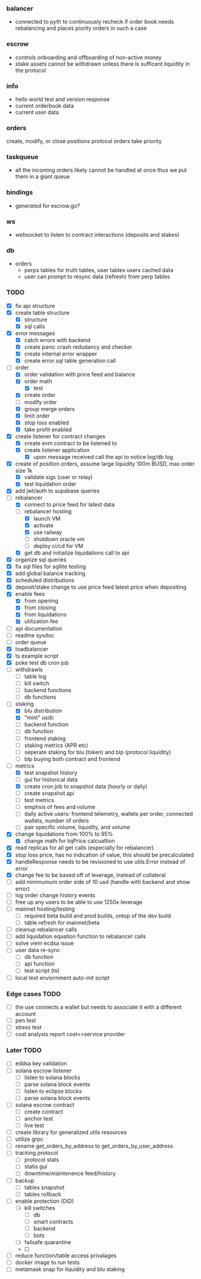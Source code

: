 ### balancer
- connected to pyth to continuously recheck if order book needs rebalancing and places piority orders in such a case


### escrow
- controls onboarding and offboarding of non-active money
- stake assets cannot be withdrawn unless there is sufficent liquidity in the protocol


### info
- hello world test and version response
- current orderbook data
- current user data


### orders
create, modify, or close positions
protocol orders take priority


### taskqueue
- all the incoming orders likely cannot be handled at once thus we put them in a giant queue


### bindings
- generated for escrow.go?

### ws
- websocket to listen to contract interactions (deposits and stakes)

### db
- orders
  - perps tables for truth tables, user tables users cached data
  - user can prompt to resync data (refresh) from perp tables


### TODO
- [x] fix api structure
- [x] create table structure
  - [x] structure
  - [x] sql calls
- [x] error messages
  - [x] catch errors with backend
  - [x] create panic crash redudancy and checker
  - [x] create internal error wrapper
  - [x] create error sql table generation call
- [ ] order
  - [x] order validation with price feed and balance
  - [x] order math
    - [x] test
  - [x] create order
  - [ ] modify order
  - [x] group merge orders
  - [x] limit order
  - [x] stop loss enabled
  - [x] take profit enabled
- [x] create listener for contract changes
  - [x] create evm contract to be listened to
  - [x] create listener application
    - [x] upon message received call the api to notice log/db log
- [x] create of position orders, assume large liquidity 100m BUSD, max order size 1k
  - [x] validate sigs (user or relay)
  - [x] test liquidation order
- [x] add jwt/auth to supabase queries
- [ ] rebalancer
  - [x] connect to price feed for latest data
  - [ ] rebalancer hosting
    - [x] launch VM
    - [x] activate
    - [x] use railway
    - [ ] shutdown oracle vm
    - [ ] deploy ci/cd for VM
  - [x] get db and initialize liquidations call to api
- [x] organize sql queries
- [x] fix sql files for sqllite testing
- [x] add global balance tracking
- [x] scheduled distributions
- [x] deposit/stake change to use price feed latest price when depositing
- [x] enable fees
  - [x] from opening
  - [x] from closing
  - [x] from liquidations
  - [x] utilization fee
- [ ] api documentation
- [ ] readme sysdoc
- [ ] order queue
- [x] loadbalancer
- [x] ts example script
- [x] poke test db cron job
- [ ] withdrawls
  - [ ] table log
  - [ ] kill switch
  - [ ] backend functions
  - [ ] db functions
- [ ] staking
  - [x] blu distribution
  - [x] "mint" usdc
  - [ ] backend function
  - [ ] db function
  - [ ] frontend staking
  - [ ] staking metrics (APR etc)
  - [ ] seperate staking for blu (token) and blp (protocol liquidity)
  - [ ] blp buying both contract and frontend
- [ ] metrics
  - [x] test snapshot history
  - [ ] gui for historical data
  - [x] create cron job to snapshot data (hourly or daily)
  - [ ] create snapshot api
  - [ ] test metrics
  - [ ] emphsis of fees and volume
  - [ ] daily active users: frontend telemetry, wallets per order, connected wallets, number of orders
  - [ ] pair specific volume, liquidity, and volume 
- [x] change liquidations from 100% to 95%
  - [x] change math for liqPrice calcualtion
- [x] read replicas for all get calls (especially for rebalancer)
- [x] stop loss price, has no indication of value, this should be precalculated
- [x] handleResponse needs to be revisioned to use utils.Error instead of error
- [x] change fee to be based off of leverage, instead of collateral
- [ ] add minimumum order side of 10 usd (handle with backend and show error)
- [ ] log order change history events
- [ ] free up any users to be able to use 1250x leverage
- [ ] mainnet hosting/testing
  - [ ] required beta build and prod builds, ontop of the dev build
  - [ ] table refresh for mainnet/beta
- [ ] cleanup rebalancer calls
- [ ] add liquidation equation function to rebalancer calls
- [ ] solve viem ecdsa issue
- [ ] user data re-sync
  - [ ] db function
  - [ ] api function
  - [ ] test script (ts)
- [ ] local test enviornment auto-init script

### Edge cases TODO
- [ ] the use connects a wallet but needs to associate it with a different account
- [ ] pen test
- [ ] stress test
- [ ] cost analysis report cost<>service provider

### Later TODO
- [ ] eddsa key validation
- [ ] solana escrow listener
  - [ ] listen to solana blocks
  - [ ] parse solana block events
  - [ ] listen to eclipse blocks
  - [ ] parse solana block events
- [ ] solana escrow contract
  - [ ] create contract
  - [ ] anchor test
  - [ ] live test
- [ ] create library for generalized utils resources
- [ ] utilize grpc
- [ ] rename get_orders_by_address to get_orders_by_user_address
- [ ] tracking protocol
  - [ ] protocol stats
  - [ ] statis gui
  - [ ] downtime/maintenence feed/history
- [ ] backup
  - [ ] tables snapshot
  - [ ] tables rollback
- [ ] enable protection (DiD)
  - [ ] kill switches
    - [ ] db
    - [ ] smart contracts
    - [ ] backend
    - [ ] bots
  - [ ] failsafe quarantine 
  - [ ]
- [ ] reduce function/table access privalages
- [ ] docker image to run tests
- [ ] metamask snap for liquidity and blu staking